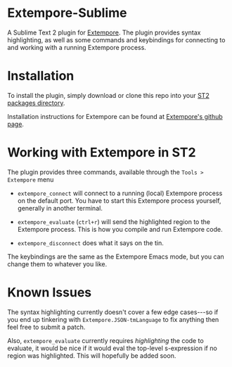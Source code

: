 # Extempore-Sublime

A Sublime Text 2 plugin for
[Extempore](https://github.com/digego/extempore).  The plugin provides
syntax highlighting, as well as some commands and keybindings for
connecting to and working with a running Extempore process.

# Installation

To install the plugin, simply download or clone this repo into your
[ST2 packages directory](http://docs.sublimetext.info/en/latest/basic_concepts.html#the-packages-directory).

Installation instructions for Extempore can be found at
[Extempore's github page](https://github.com/digego/extempore).

# Working with Extempore in ST2

The plugin provides three commands, available through the `Tools >
Extempore` menu

- `extempore_connect` will connect to a running
  (local) Extempore process on the default port. You have to start
  this Extempore process yourself, generally in another terminal.

- `extempore_evaluate` (`ctrl+r`) will send the highlighted
  region to the Extempore process. This is how you compile and run
  Extempore code.

- `extempore_disconnect` does what it says on the tin.

The keybindings are the same as the Extempore Emacs mode, but you can
change them to whatever you like.

# Known Issues

The syntax highlighting currently doesn't cover a few edge cases---so
if you end up tinkering with `Extempore.JSON-tmLanguage` to fix
anything then feel free to submit a patch.

Also, `extempore_evaluate` currently requires *highlighting* the code
to evaluate, it would be nice if it would eval the top-level
s-expression if no region was highlighted.  This will hopefully be
added soon.
